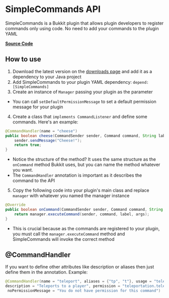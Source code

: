 SimpleCommands API
==================

SimpleCommands is a Bukkit plugin that allows plugin developers to register commands only using code. No need to add your commands to the plugin YAML

**[Source Code](https://bitbucket.org/tommymyers/simplecommands/src)**

How to use
------------
1. Download the latest version on the [downloads page](https://bitbucket.org/tommymyers/simplecommands/downloads) and add it as a dependency to your Java project
2. Add SimpleCommands to your plugin YAML dependency: `depend: [SimpleCommands]`
3. Create an instance of `Manager` passing your plugin as the parameter
 * You can call `setDefaultPermissionMessage` to set a default permission message for your plugin
4. Create a class that `implements CommandListener` and define some commands. Here's an example:
```java
@CommandHandler(name = "cheese")
public boolean cheese(CommandSender sender, Command command, String label, String[] args) {
    sender.sendMessage("Cheese!");
    return true;
}
```
 * Notice the structure of the method? It uses the same structure as the `onCommand` method Bukkit uses, but you can name the method whatever you want.
 * The `CommandHandler` annotation is important as it describes the command to the API

5. Copy the following code into your plugin's main class and replace `manager` with whatever you named the manager instance
```java
@Override
public boolean onCommand(CommandSender sender, Command command, String label, String[] args) {
    return manager.executeCommand(sender, command, label, args);
}
```
 * This is crucial because as the commands are registered to your plugin, you must call the `manager.executeCommand` method and SimpleCommands will invoke the correct method

@CommandHandler
---------------
If you want to define other attributes like description or aliases then just define them in the annotation. Example:
```java
@CommandHandler(name = "teleport", aliases = {"tp", "t"}, usage = "teleport <user>",
description = "Teleports to a player", permission = "teleportation.teleport",
 noPermissionMessage = "You do not have permission for this command")
```
